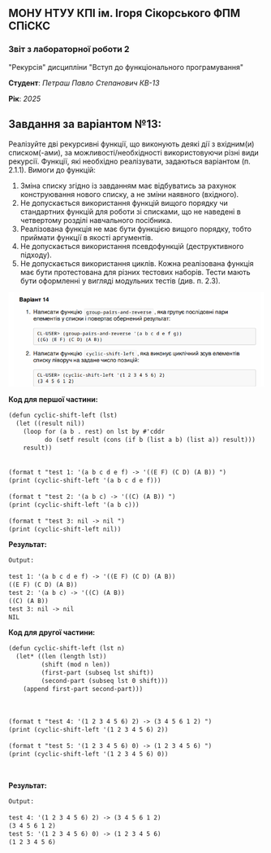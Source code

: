 ## МОНУ НТУУ КПІ ім. Ігоря Сікорського ФПМ СПіСКС

### Звіт з лабораторної роботи 2
 "Рекурсія"
 дисципліни "Вступ до функціонального програмування"

**Студент**: *Петраш Павло Степанович КВ-13*


**Рік**: *2025*

## Завдання за варіантом №13:
Реалізуйте дві рекурсивні функції, що виконують деякі дії з вхідним(и) списком(-ами), за
можливості/необхідності використовуючи різні види рекурсії. Функції, які необхідно
реалізувати, задаються варіантом (п. 2.1.1). Вимоги до функцій:
1. Зміна списку згідно із завданням має відбуватись за рахунок конструювання нового
списку, а не зміни наявного (вхідного).
2. Не допускається використання функцій вищого порядку чи стандартних функцій
для роботи зі списками, що не наведені в четвертому розділі навчального
посібника.
3. Реалізована функція не має бути функцією вищого порядку, тобто приймати функції
в якості аргументів.
4. Не допускається використання псевдофункцій (деструктивного підходу).
5. Не допускається використання циклів.
Кожна реалізована функція має бути протестована для різних тестових наборів. Тести
мають бути оформленні у вигляді модульних тестів (див. п. 2.3).

![Варіант 14](image.png)

**Код для першої частини:**
```
(defun cyclic-shift-left (lst)
  (let ((result nil))
    (loop for (a b . rest) on lst by #'cddr
          do (setf result (cons (if b (list a b) (list a)) result)))
    result))


(format t "test 1: '(a b c d e f) -> '((E F) (C D) (A B)) ")
(print (cyclic-shift-left '(a b c d e f)))

(format t "test 2: '(a b c) -> '((C) (A B)) ")
(print (cyclic-shift-left '(a b c)))

(format t "test 3: nil -> nil ")
(print (cyclic-shift-left nil))
```
**Результат:**
```
Output:

test 1: '(a b c d e f) -> '((E F) (C D) (A B)) 
((E F) (C D) (A B))
test 2: '(a b c) -> '((C) (A B)) 
((C) (A B))
test 3: nil -> nil 
NIL 
```

**Код для другої частини:**
```
(defun cyclic-shift-left (lst n)
  (let* ((len (length lst))
         (shift (mod n len))
         (first-part (subseq lst shift))
         (second-part (subseq lst 0 shift))) 
    (append first-part second-part)))


          
(format t "test 4: '(1 2 3 4 5 6) 2) -> (3 4 5 6 1 2) ")
(print (cyclic-shift-left '(1 2 3 4 5 6) 2))

(format t "test 5: '(1 2 3 4 5 6) 0) -> (1 2 3 4 5 6) ")
(print (cyclic-shift-left '(1 2 3 4 5 6) 0))



```
**Результат:**
```
Output:

test 4: '(1 2 3 4 5 6) 2) -> (3 4 5 6 1 2) 
(3 4 5 6 1 2)
test 5: '(1 2 3 4 5 6) 0) -> (1 2 3 4 5 6) 
(1 2 3 4 5 6) 
```
